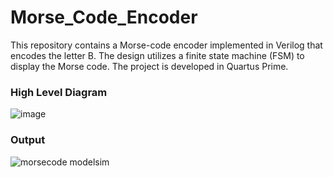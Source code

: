 # Morse_Code_Encoder
This repository contains a Morse-code encoder implemented in Verilog that encodes the letter B. The design utilizes a finite state machine (FSM) to display the Morse code. The project is developed in Quartus Prime.
### High Level Diagram
![image](https://github.com/user-attachments/assets/2b0cefcb-91b2-4a4e-b054-1b7a6d4cdc99)
### Output
![morsecode modelsim](https://github.com/user-attachments/assets/d56682fc-6b87-49a4-970d-00d09627cfe9)
